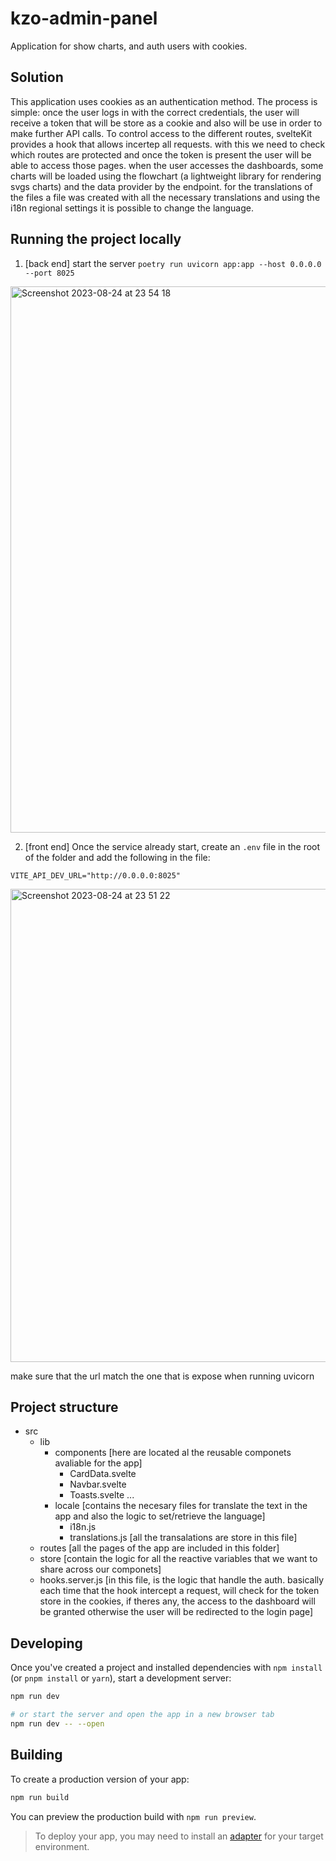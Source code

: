 # kzo-admin-panel

Application for show charts, and auth users with cookies.

## Solution

This application uses cookies as an authentication method. The process is simple: once the user logs in with the correct credentials, the user will receive a token that will be store as a cookie and also will be use in order to make further API calls. To control access to the different routes, svelteKit provides a hook that allows incertep all requests. with this we need to check which routes are protected and once the token is present the user will be able to access those pages. when the user accesses the dashboards, some charts will be loaded using the flowchart (a lightweight library for rendering svgs charts) and the data provider by the endpoint. for the translations of the files a file was created with all the necessary translations and using the i18n regional settings it is possible to change the language.

## Running the project locally

1.  [back end] start the server `poetry run uvicorn app:app --host 0.0.0.0 --port 8025`
<img width="874" alt="Screenshot 2023-08-24 at 23 54 18" src="https://github.com/b-laztornex/kzo-admin-panel/assets/50735049/c6ca3028-8464-4183-bac8-a566ac38ce93">

2.  [front end] Once the service already start, create an `.env` file in the root of the folder and add the following in the file:

`VITE_API_DEV_URL="http://0.0.0.0:8025"`

<img width="757" alt="Screenshot 2023-08-24 at 23 51 22" src="https://github.com/b-laztornex/kzo-admin-panel/assets/50735049/cb8512fe-bfbd-40bc-94e8-d3d401c7fe7d">

make sure that the url match the one that is expose when running uvicorn

## Project structure

- src
  - lib
    - components
      [here are located al the reusable componets avaliable for the app]
      - CardData.svelte
      - Navbar.svelte
      - Toasts.svelte
        ...
    - locale
      [contains the necesary files for translate the text in the app and also the logic to set/retrieve the language]
      - i18n.js
      - translations.js
        [all the transalations are store in this file]
  - routes
    [all the pages of the app are included in this folder]
  - store
    [contain the logic for all the reactive variables that we want to share across our componets]
  - hooks.server.js
    [in this file, is the logic that handle the auth. basically each time that the hook intercept a request, will check for the token store in the cookies, if theres any, the access to the dashboard will be granted otherwise the user will be redirected to the login page]

## Developing

Once you've created a project and installed dependencies with `npm install` (or `pnpm install` or `yarn`), start a development server:

```bash
npm run dev

# or start the server and open the app in a new browser tab
npm run dev -- --open
```

## Building

To create a production version of your app:

```bash
npm run build
```

You can preview the production build with `npm run preview`.

> To deploy your app, you may need to install an [adapter](https://kit.svelte.dev/docs/adapters) for your target environment.
